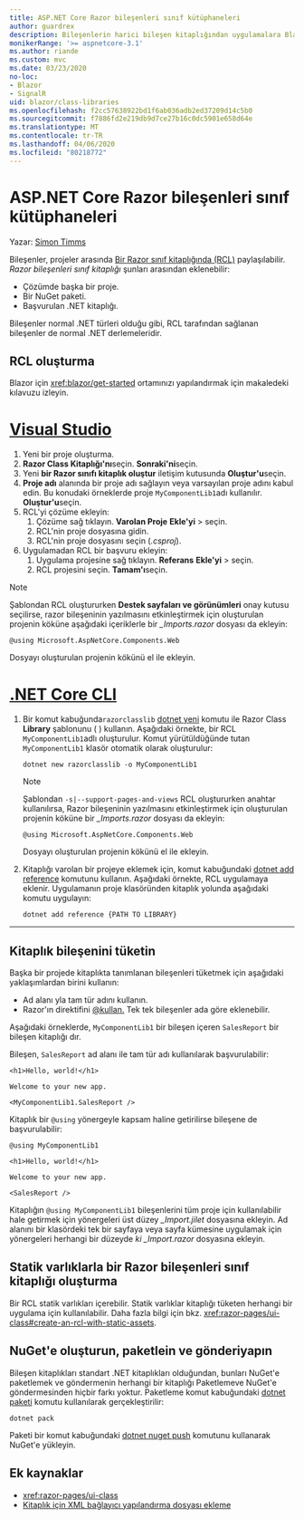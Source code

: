 ```yaml
---
title: ASP.NET Core Razor bileşenleri sınıf kütüphaneleri
author: guardrex
description: Bileşenlerin harici bileşen kitaplığından uygulamalara Blazor nasıl eklenebilir olduğunu keşfedin.
monikerRange: '>= aspnetcore-3.1'
ms.author: riande
ms.custom: mvc
ms.date: 03/23/2020
no-loc:
- Blazor
- SignalR
uid: blazor/class-libraries
ms.openlocfilehash: f2cc57638922bd1f6ab036adb2ed37209d14c5b0
ms.sourcegitcommit: f7886fd2e219db9d7ce27b16c0dc5901e658d64e
ms.translationtype: MT
ms.contentlocale: tr-TR
ms.lasthandoff: 04/06/2020
ms.locfileid: "80218772"
---
```

# <a name="aspnet-core-razor-components-class-libraries"></a>ASP.NET Core Razor bileşenleri sınıf kütüphaneleri

Yazar: [Simon Timms](https://github.com/stimms)

Bileşenler, projeler arasında [Bir Razor sınıf kitaplığında (RCL)](xref:razor-pages/ui-class) paylaşılabilir. *Razor bileşenleri sınıf kitaplığı* şunları arasından eklenebilir:

* Çözümde başka bir proje.
* Bir NuGet paketi.
* Başvurulan .NET kitaplığı.

Bileşenler normal .NET türleri olduğu gibi, RCL tarafından sağlanan bileşenler de normal .NET derlemeleridir.

## <a name="create-an-rcl"></a>RCL oluşturma

Blazor için <xref:blazor/get-started> ortamınızı yapılandırmak için makaledeki kılavuzu izleyin.

# <a name="visual-studio"></a>[Visual Studio](#tab/visual-studio)

1. Yeni bir proje oluşturma.
1. **Razor Class Kitaplığı'nı**seçin. **Sonraki'ni**seçin.
1. Yeni **bir Razor sınıfı kitaplık oluştur** iletişim kutusunda **Oluştur'u**seçin.
1. **Proje adı** alanında bir proje adı sağlayın veya varsayılan proje adını kabul edin. Bu konudaki örneklerde proje `MyComponentLib1`adı kullanılır. **Oluştur'u**seçin.
1. RCL'yi çözüme ekleyin:
   1. Çözüme sağ tıklayın. **Varolan Proje** **Ekle'yi** > seçin.
   1. RCL'nin proje dosyasına gidin.
   1. RCL'nin proje dosyasını seçin (*.csproj*).
1. Uygulamadan RCL bir başvuru ekleyin:
   1. Uygulama projesine sağ tıklayın. **Referans** **Ekle'yi** > seçin.
   1. RCL projesini seçin. **Tamam'ı**seçin.

> [!NOTE]
> Şablondan RCL oluştururken **Destek sayfaları ve görünümleri** onay kutusu seçilirse, razor bileşeninin yazılmasını etkinleştirmek için oluşturulan projenin köküne aşağıdaki içeriklerle bir *_Imports.razor* dosyası da ekleyin:
>
> ```razor
> @using Microsoft.AspNetCore.Components.Web
> ```
>
> Dosyayı oluşturulan projenin kökünü el ile ekleyin.

# <a name="net-core-cli"></a>[.NET Core CLI](#tab/netcore-cli)

1. Bir komut kabuğunda`razorclasslib` [dotnet yeni](/dotnet/core/tools/dotnet-new) komutu ile Razor Class **Library** şablonunu ( ) kullanın. Aşağıdaki örnekte, bir RCL `MyComponentLib1`adlı oluşturulur. Komut yürütüldüğünde tutan `MyComponentLib1` klasör otomatik olarak oluşturulur:

   ```dotnetcli
   dotnet new razorclasslib -o MyComponentLib1
   ```

   > [!NOTE]
   > Şablondan `-s|--support-pages-and-views` RCL oluştururken anahtar kullanılırsa, Razor bileşeninin yazılmasını etkinleştirmek için oluşturulan projenin köküne bir *_Imports.razor* dosyası da ekleyin:
   >
   > ```razor
   > @using Microsoft.AspNetCore.Components.Web
   > ```
   >
   > Dosyayı oluşturulan projenin kökünü el ile ekleyin.

1. Kitaplığı varolan bir projeye eklemek için, komut kabuğundaki [dotnet add reference](/dotnet/core/tools/dotnet-add-reference) komutunu kullanın. Aşağıdaki örnekte, RCL uygulamaya eklenir. Uygulamanın proje klasöründen kitaplık yolunda aşağıdaki komutu uygulayın:

   ```dotnetcli
   dotnet add reference {PATH TO LIBRARY}
   ```

---

## <a name="consume-a-library-component"></a>Kitaplık bileşenini tüketin

Başka bir projede kitaplıkta tanımlanan bileşenleri tüketmek için aşağıdaki yaklaşımlardan birini kullanın:

* Ad alanı yla tam tür adını kullanın.
* Razor'ın direktifini [ \@kullan.](xref:mvc/views/razor#using) Tek tek bileşenler ada göre eklenebilir.

Aşağıdaki örneklerde, `MyComponentLib1` bir bileşen içeren `SalesReport` bir bileşen kitaplığı dır.

Bileşen, `SalesReport` ad alanı ile tam tür adı kullanılarak başvurulabilir:

```razor
<h1>Hello, world!</h1>

Welcome to your new app.

<MyComponentLib1.SalesReport />
```

Kitaplık bir `@using` yönergeyle kapsam haline getirilirse bileşene de başvurulabilir:

```razor
@using MyComponentLib1

<h1>Hello, world!</h1>

Welcome to your new app.

<SalesReport />
```

Kitaplığın `@using MyComponentLib1` bileşenlerini tüm proje için kullanılabilir hale getirmek için yönergeleri üst düzey *_Import.jilet* dosyasına ekleyin. Ad alanını bir klasördeki tek bir sayfaya veya sayfa kümesine uygulamak için yönergeleri herhangi bir düzeyde *ki _Import.razor* dosyasına ekleyin.

## <a name="create-a-razor-components-class-library-with-static-assets"></a>Statik varlıklarla bir Razor bileşenleri sınıf kitaplığı oluşturma

Bir RCL statik varlıkları içerebilir. Statik varlıklar kitaplığı tüketen herhangi bir uygulama için kullanılabilir. Daha fazla bilgi için bkz. <xref:razor-pages/ui-class#create-an-rcl-with-static-assets>.

## <a name="build-pack-and-ship-to-nuget"></a>NuGet'e oluşturun, paketlein ve gönderiyapın

Bileşen kitaplıkları standart .NET kitaplıkları olduğundan, bunları NuGet'e paketlemek ve göndermenin herhangi bir kitaplığı Paketlemeve NuGet'e göndermesinden hiçbir farkı yoktur. Paketleme komut kabuğundaki [dotnet paketi](/dotnet/core/tools/dotnet-pack) komutu kullanılarak gerçekleştirilir:

```dotnetcli
dotnet pack
```

Paketi bir komut kabuğundaki [dotnet nuget push](/dotnet/core/tools/dotnet-nuget-push) komutunu kullanarak NuGet'e yükleyin.

## <a name="additional-resources"></a>Ek kaynaklar

* <xref:razor-pages/ui-class>
* [Kitaplık için XML bağlayıcı yapılandırma dosyası ekleme](xref:host-and-deploy/blazor/configure-linker#add-an-xml-linker-configuration-file-to-a-library)
